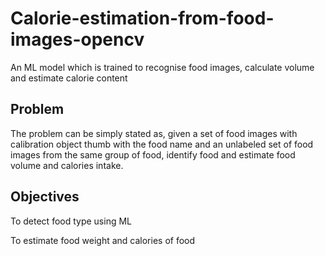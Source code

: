 # Calorie-estimation-from-food-images-opencv
An ML model which is trained to recognise food images, calculate volume and estimate calorie content

## Problem
The problem can be simply stated as, given a set of food images with calibration object thumb with the food name and an unlabeled set of food images from the same group of food, identify food and estimate food volume and calories intake.

## Objectives
To detect food type using ML

To estimate food weight and calories of food

